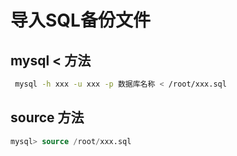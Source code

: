 # 导入SQL备份文件

## mysql < 方法

```bash
 mysql -h xxx -u xxx -p 数据库名称 < /root/xxx.sql
```

## source 方法

```sql
mysql> source /root/xxx.sql
```
